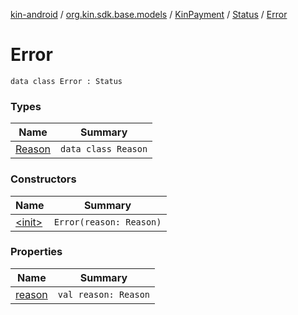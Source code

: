 [kin-android](../../../../index.md) / [org.kin.sdk.base.models](../../../index.md) / [KinPayment](../../index.md) / [Status](../index.md) / [Error](./index.md)

# Error

`data class Error : Status`

### Types

| Name | Summary |
|---|---|
| [Reason](-reason/index.md) | `data class Reason` |

### Constructors

| Name | Summary |
|---|---|
| [&lt;init&gt;](-init-.md) | `Error(reason: Reason)` |

### Properties

| Name | Summary |
|---|---|
| [reason](reason.md) | `val reason: Reason` |

